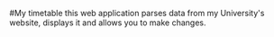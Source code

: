 #My timetable
this web application parses data from my University's website, displays it and allows you to make changes.